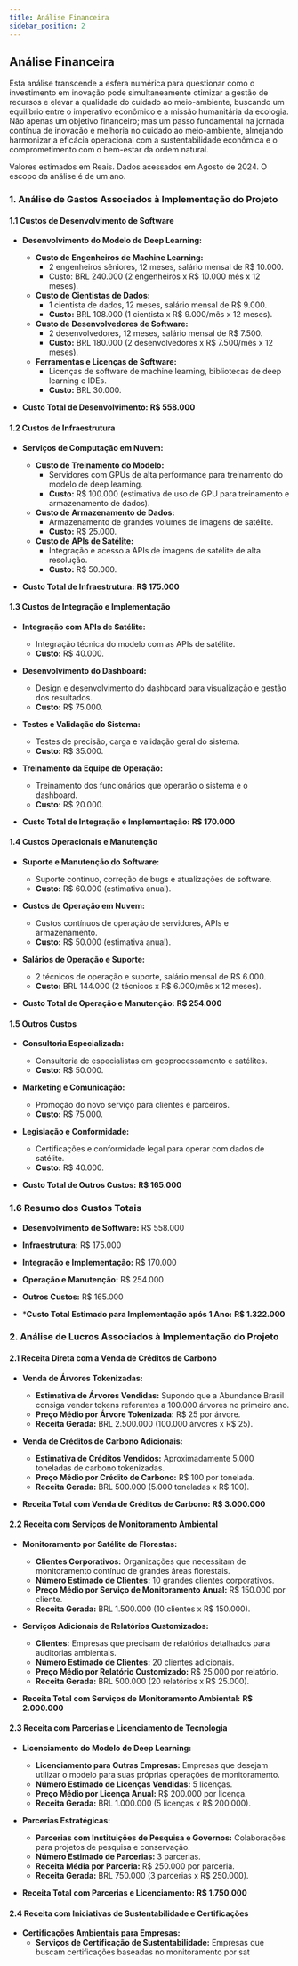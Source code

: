 ```yaml
---
title: Análise Financeira 
sidebar_position: 2
---
```


## Análise Financeira

Esta análise transcende a esfera numérica para questionar como o investimento em inovação pode simultaneamente otimizar a gestão de recursos e elevar a qualidade do cuidado ao meio-ambiente, buscando um equilíbrio entre o imperativo econômico e a missão humanitária da ecologia. Não apenas um objetivo financeiro; mas um passo fundamental na jornada contínua de inovação e melhoria no cuidado ao meio-ambiente, almejando harmonizar a eficácia operacional com a sustentabilidade econômica e o comprometimento com o bem-estar da ordem natural.

Valores estimados em Reais. Dados acessados em Agosto de 2024. O escopo da análise é de um ano.

### 1. Análise de Gastos Associados à Implementação do Projeto

#### 1.1 **Custos de Desenvolvimento de Software**

- **Desenvolvimento do Modelo de Deep Learning:**  
  - **Custo de Engenheiros de Machine Learning:**
    - 2 engenheiros sêniores, 12 meses, salário mensal de R$ 10.000.
    - Custo: BRL 240.000 (2 engenheiros x R$ 10.000 mês x 12 meses).
  - **Custo de Cientistas de Dados:**
    - 1 cientista de dados, 12 meses, salário mensal de R$ 9.000.
    - **Custo:** BRL 108.000 (1 cientista x R$ 9.000/mês x 12 meses).
  - **Custo de Desenvolvedores de Software:**
    - 2 desenvolvedores, 12 meses, salário mensal de R$ 7.500.
    - **Custo:** BRL 180.000 (2 desenvolvedores x R$ 7.500/mês x 12 meses).
  - **Ferramentas e Licenças de Software:**
    - Licenças de software de machine learning, bibliotecas de deep learning e IDEs.
    - **Custo:** BRL 30.000.

- **Custo Total de Desenvolvimento:** **R$ 558.000**

#### 1.2 **Custos de Infraestrutura**

- **Serviços de Computação em Nuvem:**
  - **Custo de Treinamento do Modelo:**  
    - Servidores com GPUs de alta performance para treinamento do modelo de deep learning.
    - **Custo:** R$ 100.000 (estimativa de uso de GPU para treinamento e armazenamento de dados).
  - **Custo de Armazenamento de Dados:**
    - Armazenamento de grandes volumes de imagens de satélite.
    - **Custo:** R$ 25.000.
  - **Custo de APIs de Satélite:**
    - Integração e acesso a APIs de imagens de satélite de alta resolução.
    - **Custo:** R$ 50.000.

- **Custo Total de Infraestrutura:** **R$ 175.000**

#### 1.3 **Custos de Integração e Implementação**

- **Integração com APIs de Satélite:**
  - Integração técnica do modelo com as APIs de satélite.
  - **Custo:** R$ 40.000.
- **Desenvolvimento do Dashboard:**
  - Design e desenvolvimento do dashboard para visualização e gestão dos resultados.
  - **Custo:** R$ 75.000.
- **Testes e Validação do Sistema:**
  - Testes de precisão, carga e validação geral do sistema.
  - **Custo:** R$ 35.000.
- **Treinamento da Equipe de Operação:**
  - Treinamento dos funcionários que operarão o sistema e o dashboard.
  - **Custo:** R$ 20.000.

- **Custo Total de Integração e Implementação:** **R$ 170.000**

#### 1.4 **Custos Operacionais e Manutenção**

- **Suporte e Manutenção do Software:**
  - Suporte contínuo, correção de bugs e atualizações de software.
  - **Custo:** R$ 60.000 (estimativa anual).
- **Custos de Operação em Nuvem:**
  - Custos contínuos de operação de servidores, APIs e armazenamento.
  - **Custo:** R$ 50.000 (estimativa anual).
- **Salários de Operação e Suporte:**
  - 2 técnicos de operação e suporte, salário mensal de R$ 6.000.
  - **Custo:** BRL 144.000 (2 técnicos x R$ 6.000/mês x 12 meses).

- **Custo Total de Operação e Manutenção:** **R$ 254.000**

#### 1.5 **Outros Custos**

- **Consultoria Especializada:**
  - Consultoria de especialistas em geoprocessamento e satélites.
  - **Custo:** R$ 50.000.
- **Marketing e Comunicação:**
  - Promoção do novo serviço para clientes e parceiros.
  - **Custo:** R$ 75.000.
- **Legislação e Conformidade:**
  - Certificações e conformidade legal para operar com dados de satélite.
  - **Custo:** R$ 40.000.

- **Custo Total de Outros Custos:** **R$ 165.000**

### **1.6 Resumo dos Custos Totais**

- **Desenvolvimento de Software:** R$ 558.000
- **Infraestrutura:** R$ 175.000
- **Integração e Implementação:** R$ 170.000
- **Operação e Manutenção:** R$ 254.000
- **Outros Custos:** R$ 165.000

- ***Custo Total Estimado para Implementação após 1 Ano:** **R$ 1.322.000**

### 2. Análise de Lucros Associados à Implementação do Projeto

#### 2.1 **Receita Direta com a Venda de Créditos de Carbono**

- **Venda de Árvores Tokenizadas:**
  - **Estimativa de Árvores Vendidas:** Supondo que a Abundance Brasil consiga vender tokens referentes a 100.000 árvores no primeiro ano.
  - **Preço Médio por Árvore Tokenizada:** R$ 25 por árvore.
  - **Receita Gerada:** BRL 2.500.000 (100.000 árvores x R$ 25).
- **Venda de Créditos de Carbono Adicionais:**
  - **Estimativa de Créditos Vendidos:** Aproximadamente 5.000 toneladas de carbono tokenizadas.
  - **Preço Médio por Crédito de Carbono:** R$ 100 por tonelada.
  - **Receita Gerada:** BRL 500.000 (5.000 toneladas x R$ 100).

- **Receita Total com Venda de Créditos de Carbono:** **R$ 3.000.000**

#### 2.2 **Receita com Serviços de Monitoramento Ambiental**

- **Monitoramento por Satélite de Florestas:**
  - **Clientes Corporativos:** Organizações que necessitam de monitoramento contínuo de grandes áreas florestais.
  - **Número Estimado de Clientes:** 10 grandes clientes corporativos.
  - **Preço Médio por Serviço de Monitoramento Anual:** R$ 150.000 por cliente.
  - **Receita Gerada:** BRL 1.500.000 (10 clientes x R$ 150.000).

- **Serviços Adicionais de Relatórios Customizados:**
  - **Clientes:** Empresas que precisam de relatórios detalhados para auditorias ambientais.
  - **Número Estimado de Clientes:** 20 clientes adicionais.
  - **Preço Médio por Relatório Customizado:** R$ 25.000 por relatório.
  - **Receita Gerada:** BRL 500.000 (20 relatórios x R$ 25.000).

- **Receita Total com Serviços de Monitoramento Ambiental:** **R$ 2.000.000**

#### 2.3 **Receita com Parcerias e Licenciamento de Tecnologia**

- **Licenciamento do Modelo de Deep Learning:**
  - **Licenciamento para Outras Empresas:** Empresas que desejam utilizar o modelo para suas próprias operações de monitoramento.
  - **Número Estimado de Licenças Vendidas:** 5 licenças.
  - **Preço Médio por Licença Anual:** R$ 200.000 por licença.
  - **Receita Gerada:** BRL 1.000.000 (5 licenças x R$ 200.000).

- **Parcerias Estratégicas:**
  - **Parcerias com Instituições de Pesquisa e Governos:** Colaborações para projetos de pesquisa e conservação.
  - **Número Estimado de Parcerias:** 3 parcerias.
  - **Receita Média por Parceria:** R$ 250.000 por parceria.
  - **Receita Gerada:** BRL 750.000 (3 parcerias x R$ 250.000).

- **Receita Total com Parcerias e Licenciamento:** **R$ 1.750.000**

#### 2.4 **Receita com Iniciativas de Sustentabilidade e Certificações**

- **Certificações Ambientais para Empresas:**
  - **Serviços de Certificação de Sustentabilidade:** Empresas que buscam certificações baseadas no monitoramento por sat
